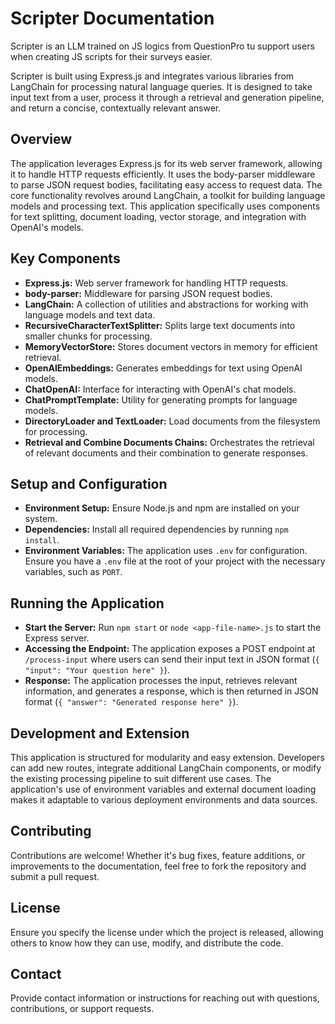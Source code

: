 # Scripter Documentation

Scripter is an LLM trained on JS logics from QuestionPro tu support users when creating JS scripts for their surveys easier.

Scripter is built using Express.js and integrates various libraries from LangChain for processing natural language queries. It is designed to take input text from a user, process it through a retrieval and generation pipeline, and return a concise, contextually relevant answer.

## Overview

The application leverages Express.js for its web server framework, allowing it to handle HTTP requests efficiently. It uses the body-parser middleware to parse JSON request bodies, facilitating easy access to request data. The core functionality revolves around LangChain, a toolkit for building language models and processing text. This application specifically uses components for text splitting, document loading, vector storage, and integration with OpenAI's models.

## Key Components

- **Express.js:** Web server framework for handling HTTP requests.
- **body-parser:** Middleware for parsing JSON request bodies.
- **LangChain:** A collection of utilities and abstractions for working with language models and text data.
- **RecursiveCharacterTextSplitter:** Splits large text documents into smaller chunks for processing.
- **MemoryVectorStore:** Stores document vectors in memory for efficient retrieval.
- **OpenAIEmbeddings:** Generates embeddings for text using OpenAI models.
- **ChatOpenAI:** Interface for interacting with OpenAI's chat models.
- **ChatPromptTemplate:** Utility for generating prompts for language models.
- **DirectoryLoader and TextLoader:** Load documents from the filesystem for processing.
- **Retrieval and Combine Documents Chains:** Orchestrates the retrieval of relevant documents and their combination to generate responses.

## Setup and Configuration

- **Environment Setup:** Ensure Node.js and npm are installed on your system.
- **Dependencies:** Install all required dependencies by running `npm install`.
- **Environment Variables:** The application uses `.env` for configuration. Ensure you have a `.env` file at the root of your project with the necessary variables, such as `PORT`.

## Running the Application

- **Start the Server:** Run `npm start` or `node <app-file-name>.js` to start the Express server.
- **Accessing the Endpoint:** The application exposes a POST endpoint at `/process-input` where users can send their input text in JSON format (`{ "input": "Your question here" }`).
- **Response:** The application processes the input, retrieves relevant information, and generates a response, which is then returned in JSON format (`{ "answer": "Generated response here" }`).

## Development and Extension

This application is structured for modularity and easy extension. Developers can add new routes, integrate additional LangChain components, or modify the existing processing pipeline to suit different use cases. The application's use of environment variables and external document loading makes it adaptable to various deployment environments and data sources.

## Contributing

Contributions are welcome! Whether it's bug fixes, feature additions, or improvements to the documentation, feel free to fork the repository and submit a pull request.

## License

Ensure you specify the license under which the project is released, allowing others to know how they can use, modify, and distribute the code.

## Contact

Provide contact information or instructions for reaching out with questions, contributions, or support requests.
